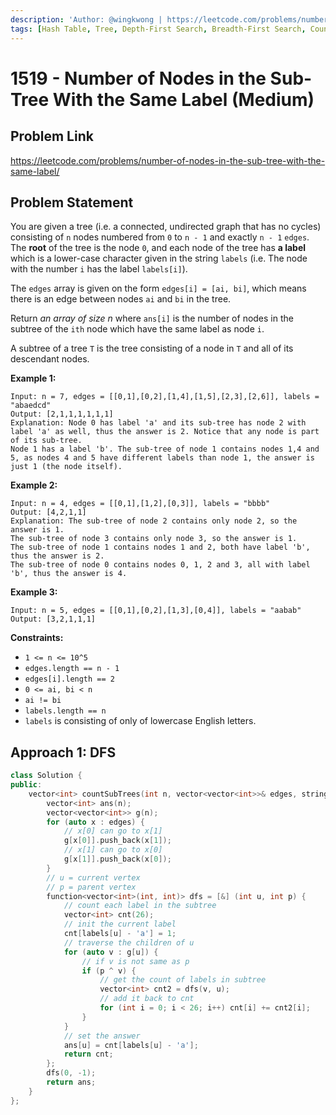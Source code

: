 ```yaml
---
description: 'Author: @wingkwong | https://leetcode.com/problems/number-of-nodes-in-the-sub-tree-with-the-same-label/'
tags: [Hash Table, Tree, Depth-First Search, Breadth-First Search, Counting]
---
```


# 1519 - Number of Nodes in the Sub-Tree With the Same Label (Medium) 

## Problem Link

https://leetcode.com/problems/number-of-nodes-in-the-sub-tree-with-the-same-label/

## Problem Statement

You are given a tree (i.e. a connected, undirected graph that has no cycles) consisting of `n` nodes numbered from `0` to `n - 1` and exactly `n - 1` `edges`. The **root** of the tree is the node `0`, and each node of the tree has **a label** which is a lower-case character given in the string `labels` (i.e. The node with the number `i` has the label `labels[i]`).

The `edges` array is given on the form `edges[i] = [ai, bi]`, which means there is an edge between nodes `ai` and `bi` in the tree.

Return *an array of size n* where `ans[i]` is the number of nodes in the subtree of the `ith` node which have the same label as node `i`.

A subtree of a tree `T` is the tree consisting of a node in `T` and all of its descendant nodes.

**Example 1:**

```
Input: n = 7, edges = [[0,1],[0,2],[1,4],[1,5],[2,3],[2,6]], labels = "abaedcd"
Output: [2,1,1,1,1,1,1]
Explanation: Node 0 has label 'a' and its sub-tree has node 2 with label 'a' as well, thus the answer is 2. Notice that any node is part of its sub-tree.
Node 1 has a label 'b'. The sub-tree of node 1 contains nodes 1,4 and 5, as nodes 4 and 5 have different labels than node 1, the answer is just 1 (the node itself).
```

**Example 2:**

```
Input: n = 4, edges = [[0,1],[1,2],[0,3]], labels = "bbbb"
Output: [4,2,1,1]
Explanation: The sub-tree of node 2 contains only node 2, so the answer is 1.
The sub-tree of node 3 contains only node 3, so the answer is 1.
The sub-tree of node 1 contains nodes 1 and 2, both have label 'b', thus the answer is 2.
The sub-tree of node 0 contains nodes 0, 1, 2 and 3, all with label 'b', thus the answer is 4.
```

**Example 3:**

```
Input: n = 5, edges = [[0,1],[0,2],[1,3],[0,4]], labels = "aabab"
Output: [3,2,1,1,1]
```

**Constraints:**

- `1 <= n <= 10^5`
- `edges.length == n - 1`
- `edges[i].length == 2`
- `0 <= ai, bi < n`
- `ai != bi`
- `labels.length == n`
- `labels` is consisting of only of lowercase English letters.

## Approach 1: DFS

<Tabs>
<TabItem value="cpp" label="C++">
<SolutionAuthor name="@wingkwong"/>

```cpp
class Solution {
public:
    vector<int> countSubTrees(int n, vector<vector<int>>& edges, string labels) {
        vector<int> ans(n);
        vector<vector<int>> g(n);
        for (auto x : edges) {
			// x[0] can go to x[1]
            g[x[0]].push_back(x[1]);
			// x[1] can go to x[0]
            g[x[1]].push_back(x[0]);
        }
        // u = current vertex
        // p = parent vertex
        function<vector<int>(int, int)> dfs = [&] (int u, int p) {
            // count each label in the subtree
            vector<int> cnt(26);
            // init the current label
            cnt[labels[u] - 'a'] = 1;
            // traverse the children of u
            for (auto v : g[u]) {
                // if v is not same as p
                if (p ^ v) {
                    // get the count of labels in subtree
                    vector<int> cnt2 = dfs(v, u);
                    // add it back to cnt
                    for (int i = 0; i < 26; i++) cnt[i] += cnt2[i];
                }
            }
            // set the answer
            ans[u] = cnt[labels[u] - 'a'];
            return cnt;
        };
        dfs(0, -1);
        return ans;
    }
};
```

</TabItem>
</Tabs>